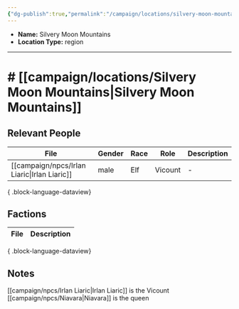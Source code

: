 ```yaml
---
{"dg-publish":true,"permalink":"/campaign/locations/silvery-moon-mountains/","noteIcon":"","created":"2025-10-26T10:33:13.055-07:00","updated":"2025-10-27T16:35:44.871-07:00"}
---
```



<p><span><ul>
<li dir="auto"><strong>Name:</strong> Silvery Moon Mountains</li>
<li dir="auto"><strong>Location Type:</strong> region</li>
</ul></span></p>

---

# # [[campaign/locations/Silvery Moon Mountains\|Silvery Moon Mountains]]


## Relevant People
| File                                            | Gender | Race | Role    | Description |
| ----------------------------------------------- | ------ | ---- | ------- | ----------- |
| [[campaign/npcs/Irlan Liaric\|Irlan Liaric]] | male   | Elf  | Vicount | \-          |

{ .block-language-dataview}

## Factions
| File | Description |
| ---- | ----------- |

{ .block-language-dataview}

## Notes
[[campaign/npcs/Irlan Liaric\|Irlan Liaric]] is the Vicount
[[campaign/npcs/Niavara\|Niavara]] is the queen